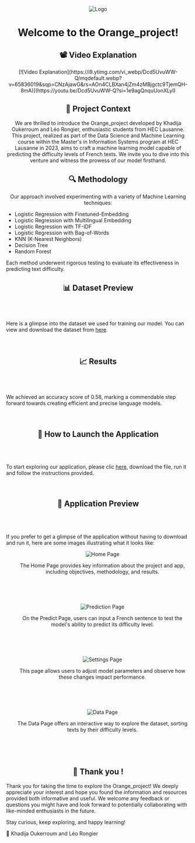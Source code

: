 <p align="center">
  <img src="https://github.com/Leorongier/Orange_project/blob/main/Application/Logo_team_orange_DS&ML.png?raw=true" alt="Logo">
</p>

<h1 align="center">Welcome to the Orange_project!</h1>

<h2 align="center">📽️ Video Explanation</h2>
<div style="text-align: center;">
[![Video Explanation](https://i9.ytimg.com/vi_webp/Dcd5UvuWW-Q/mqdefault.webp?v=65836019&sqp=CNzAjawG&rs=AOn4CLBXan4jZm4zMBjgctc9TjemQH-8mA)](https://youtu.be/Dcd5UvuWW-Q?si=1e9agQnquUonXLyI)
</div>

<h2 align="center">🌟 Project Context</h2>
<p align="center">
We are thrilled to introduce the Orange_project developed by Khadija Oukerroum and Léo Rongier, enthusiastic students from HEC Lausanne. This project, realized as part of the Data Science and Machine Learning course within the Master's in Information Systems program at HEC Lausanne in 2023, aims to craft a machine learning model capable of predicting the difficulty levels of French texts. We invite you to dive into this venture and witness the prowess of our model firsthand.
</p>

<h2 align="center">🔍 Methodology</h2>
<p align="center">
Our approach involved experimenting with a variety of Machine Learning techniques:
<ul>
  <li>Logistic Regression with Finetuned-Embedding</li>
  <li>Logistic Regression with Multilingual Embedding</li>
  <li>Logistic Regression with TF-IDF</li>
  <li>Logistic Regression with Bag-of-Words</li>
  <li>KNN (K-Nearest Neighbors)</li>
  <li>Decision Tree</li>
  <li>Random Forest</li>
</ul>
Each method underwent rigorous testing to evaluate its effectiveness in predicting text difficulty.
</p>

<h2 align="center">📊 Dataset Preview</h2>
<p>
<br><br><br>
Here is a glimpse into the dataset we used for training our model. You can view and download the dataset from <a href="https://github.com/Leorongier/Orange_project/blob/main/database/training_data.csv">here</a>.
<br><br><br>
</p>

<h2 align="center">📈 Results</h2>
<p>
<br><br><br>
We achieved an accuracy score of 0.58, marking a commendable step forward towards creating efficient and precise language models.
<br><br><br>
</p>

<h2 align="center">🚀 How to Launch the Application</h2>
<p>
<br><br><br>
To start exploring our application, please clic <a href="https://github.com/Leorongier/Orange_project/blob/main/Application/Application.ipynb">here</a>, download the file, run it and follow the instructions provided.</li>
<br><br><br>
</p>

<h2 align="center">👀 Application Preview</h2>
<p>
<br><br><br>
If you prefer to get a glimpse of the application without having to download and run it, here are some images illustrating what it looks like:
<ul>
    <p align="center">
      <img src="https://github.com/Leorongier/Orange_project/blob/main/Images (not relevant)/Home_page_app.png?raw=true" alt="Home Page">
    </p>
    <p align="center">The Home Page provides key information about the project and app, including objectives, methodology, and results.</p>
    <br><br><br>
    <p align="center">
      <img src="https://github.com/Leorongier/Orange_project/blob/main/Images (not relevant)/Predict_page_app.png?raw=true" alt="Prediction Page">
    </p>
    <p align="center">On the Predict Page, users can input a French sentence to test the model's ability to predict its difficulty level.</p>
    <br><br><br>
    <p align="center">
      <img src="https://github.com/Leorongier/Orange_project/blob/main/Images (not relevant)/Param_page_app.png?raw=true" alt="Settings Page">
    </p>
    <p align="center">This page allows users to adjust model parameters and observe how these changes impact performance.</p>
    <br><br><br>
    <p align="center">
      <img src="https://github.com/Leorongier/Orange_project/blob/main/Images (not relevant)/Data_page_app.png?raw=true" alt="Data Page">
    </p>
    <p align="center">The Data Page offers an interactive way to explore the dataset, sorting texts by their difficulty levels.</p>
    <br><br><br>
</ul>
</p>

<h2 align="center">🎉 Thank you !</h2>
<p>
Thank you for taking the time to explore the Orange_project! We deeply appreciate your interest and hope you found the information and resources provided both informative and useful. We welcome any feedback or questions you might have and look forward to potentially collaborating with like-minded enthusiasts in the future.
</p>
<p>
Stay curious, keep exploring, and happy learning!
</p>
<p>
🧡 Khadija Oukerroum and Léo Rongier
</p>
